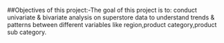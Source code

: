 ##Objectives of this project:-The goal of this project is to:
conduct univariate & bivariate analysis on superstore data to understand trends & patterns between different variables like region,product category,product sub category.
